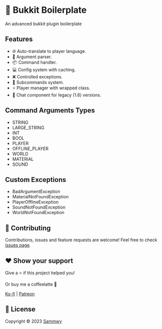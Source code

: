 # 🌱 Bukkit Boilerplate

An advanced bukkit plugin boilerplate

## Features

- 🌐 Auto-translate to player language.
- 📄 Argument parser.
- 📦 Command handler.
- 💻 Config system with caching.
- ❌ Controlled exceptions.
- 📙 Subcommands system.
- ⭐️ Player manager with wrapped class.
- 👀 Chat component for legacy (1.8) versions.

## Command Arguments Types

- STRING
- LARGE_STRING
- INT
- BOOL
- PLAYER
- OFFLINE_PLAYER
- WORLD
- MATERIAL
- SOUND

## Custom Exceptions

- BadArgumentException
- MaterialNotFoundException
- PlayerOfflineException
- SoundNotFoundException
- WorldNotFoundException

## 🤝 Contributing

Contributions, issues and feature requests are welcome!
Feel free to check [issues page](https://github.com/sammwy/bukkit-boilerplate/issues).

## ❤️ Show your support

Give a ⭐️ if this project helped you!

Or buy me a coffeelatte 🙌

[Ko-fi](https://ko-fi.com/sammwy) | [Patreon](https://patreon.com/sammwy)

## 📝 License

Copyright © 2023 [Sammwy](https://github.com/sammwyy)
